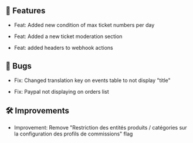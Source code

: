 ## 🚀 Features

- Feat: Added new condition of max ticket numbers per day

- Feat: Added a new ticket moderation section

- Feat: added headers to webhook actions


## 🐛 Bugs

- Fix: Changed translation key on events table to not display "title"

- Fix: Paypal not displaying on orders list


## 🛠️ Improvements

- Improvement: Remove "Restriction des entités produits / catégories sur la configuration des profils de commissions" flag